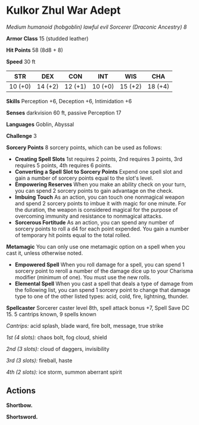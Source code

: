 # Kulkor Zhul War Adept
*Medium humanoid (hobgoblin) lawful evil Sorcerer (Draconic Ancestry) 8*

**Armor Class** 15 (studded leather)

**Hit Points** 58 (8d8 + 8)

**Speed** 30 ft

**STR**|**DEX**|**CON**|**INT**|**WIS**|**CHA**
-------|-------|-------|-------|-------|-------
10 (+0)|14 (+2)|12 (+1)|10 (+0)|15 (+2)|18 (+4)

**Skills** Perception +6, Deception +6, Intimidation +6

**Senses** darkvision 60 ft, passive Perception 17

**Languages** Goblin, Abyssal

**Challenge** 3

**Sorcery Points** 8 sorcery points, which can be used as follows:
* **Creating Spell Slots** 1st requires 2 points, 2nd requires 3 points, 3rd requires 5 points, 4th requires 6 points.
* **Converting a Spell Slot to Sorcery Points** Expend one spell slot and gain a number of sorcery points equal to the slot's level.
* **Empowering Reserves** When you make an ability check on your turn, you can spend 2 sorcery points to gain advantage on the check.
* **Imbuing Touch** As an action, you can touch one nonmagical weapon and spend 2 sorcery points to imbue it with magic for one minute. For the duration, the weapon is considered magical for the purpose of overcoming immunity and resistance to nonmagical attacks.
* **Sorcerous Fortitude** As an action, you can spend any number of sorcery points to roll a d4 for each point expended. You gain a number of temporary hit points equal to the total rolled.

**Metamagic** You can only use one metamagic option on a spell when you cast it, unless otherwise noted.
* **Empowered Spell** When you roll damage for a spell, you can spend 1 sorcery point to reroll a number of the damage dice up to your Charisma modifier (minimum of one). You must use the new rolls.
* **Elemental Spell** When you cast a spell that deals a type of damage from the following list, you can spend 1 sorcery point to change that damage type to one of the other listed types: acid, cold, fire, lightning, thunder.

**Spellcaster** Sorcerer caster level 8th, spell attack bonus +7, Spell Save DC 15. 5 cantrips known, 9 spells known

*Cantrips:* acid splash, blade ward, fire bolt, message, true strike

*1st (4 slots):* chaos bolt, fog cloud, shield

*2nd (3 slots):* cloud of daggers, invisibility

*3rd (3 slots):* fireball, haste

*4th (2 slots):* ice storm, summon aberrant spirit

## Actions
**Shortbow.**

**Shortsword.**
